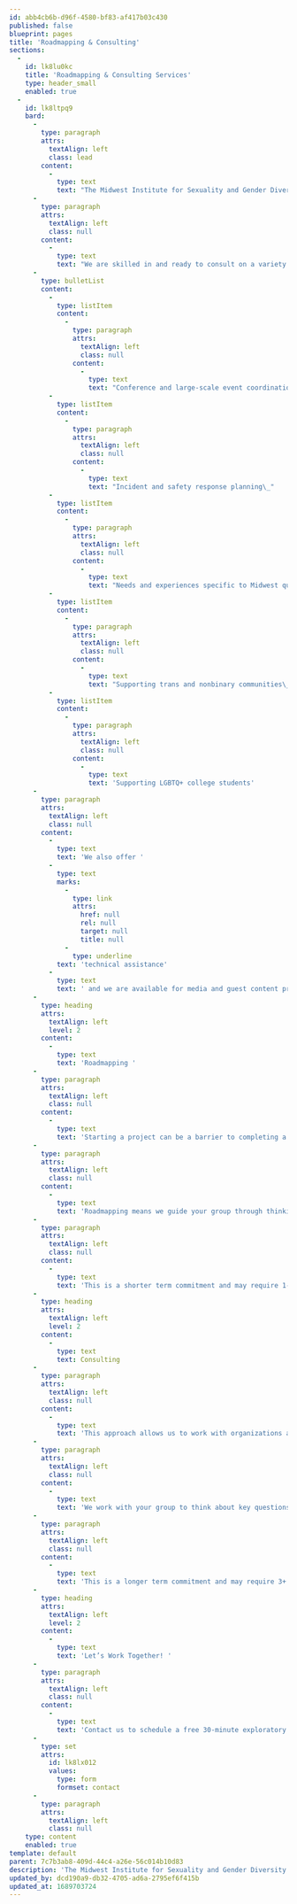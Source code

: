 ```yaml
---
id: abb4cb6b-d96f-4580-bf83-af417b03c430
published: false
blueprint: pages
title: 'Roadmapping & Consulting'
sections:
  -
    id: lk8lu0kc
    title: 'Roadmapping & Consulting Services'
    type: header_small
    enabled: true
  -
    id: lk8ltpq9
    bard:
      -
        type: paragraph
        attrs:
          textAlign: left
          class: lead
        content:
          -
            type: text
            text: "The Midwest Institute for Sexuality and Gender Diversity is eager to provide support to organizations, higher education practitioners, conference planners, and other interested groups in actualizing a variety of tools, initiatives, and media content.\_"
      -
        type: paragraph
        attrs:
          textAlign: left
          class: null
        content:
          -
            type: text
            text: "We are skilled in and ready to consult on a variety of topics, including:\_"
      -
        type: bulletList
        content:
          -
            type: listItem
            content:
              -
                type: paragraph
                attrs:
                  textAlign: left
                  class: null
                content:
                  -
                    type: text
                    text: "Conference and large-scale event coordination\_"
          -
            type: listItem
            content:
              -
                type: paragraph
                attrs:
                  textAlign: left
                  class: null
                content:
                  -
                    type: text
                    text: "Incident and safety response planning\_"
          -
            type: listItem
            content:
              -
                type: paragraph
                attrs:
                  textAlign: left
                  class: null
                content:
                  -
                    type: text
                    text: "Needs and experiences specific to Midwest queer and trans communities\_"
          -
            type: listItem
            content:
              -
                type: paragraph
                attrs:
                  textAlign: left
                  class: null
                content:
                  -
                    type: text
                    text: "Supporting trans and nonbinary communities\_"
          -
            type: listItem
            content:
              -
                type: paragraph
                attrs:
                  textAlign: left
                  class: null
                content:
                  -
                    type: text
                    text: 'Supporting LGBTQ+ college students'
      -
        type: paragraph
        attrs:
          textAlign: left
          class: null
        content:
          -
            type: text
            text: 'We also offer '
          -
            type: text
            marks:
              -
                type: link
                attrs:
                  href: null
                  rel: null
                  target: null
                  title: null
              -
                type: underline
            text: 'technical assistance'
          -
            type: text
            text: ' and we are available for media and guest content projects.'
      -
        type: heading
        attrs:
          textAlign: left
          level: 2
        content:
          -
            type: text
            text: 'Roadmapping '
      -
        type: paragraph
        attrs:
          textAlign: left
          class: null
        content:
          -
            type: text
            text: 'Starting a project can be a barrier to completing a project. We offer roadmapping services to organizations and individuals who are interested in being thoughtful and thorough before executing a process or program essential to their groups operations.'
      -
        type: paragraph
        attrs:
          textAlign: left
          class: null
        content:
          -
            type: text
            text: 'Roadmapping means we guide your group through thinking about key questions, stakeholders and other essential considerations for your project or program. From there, your group moves forward in actualizing your project or program and can connect with us for feedback or suggestions. '
      -
        type: paragraph
        attrs:
          textAlign: left
          class: null
        content:
          -
            type: text
            text: 'This is a shorter term commitment and may require 1-2 sessions. '
      -
        type: heading
        attrs:
          textAlign: left
          level: 2
        content:
          -
            type: text
            text: Consulting
      -
        type: paragraph
        attrs:
          textAlign: left
          class: null
        content:
          -
            type: text
            text: 'This approach allows us to work with organizations and individuals on digging deeper into the root of organizational or institutional issues and answering questions to solve major problems.'
      -
        type: paragraph
        attrs:
          textAlign: left
          class: null
        content:
          -
            type: text
            text: 'We work with your group to think about key questions, stakeholders and other essential considerations for your project or program. Then, we help you determine how to implement your plan. Through consulting, we connect with you/your group over the course of a project or program timeline to support you in executing your vision and meeting your unique needs. '
      -
        type: paragraph
        attrs:
          textAlign: left
          class: null
        content:
          -
            type: text
            text: 'This is a longer term commitment and may require 3+ sessions. '
      -
        type: heading
        attrs:
          textAlign: left
          level: 2
        content:
          -
            type: text
            text: 'Let’s Work Together! '
      -
        type: paragraph
        attrs:
          textAlign: left
          class: null
        content:
          -
            type: text
            text: 'Contact us to schedule a free 30-minute exploratory session with a member of our team to determine best fit and next steps.'
      -
        type: set
        attrs:
          id: lk8lx012
          values:
            type: form
            formset: contact
      -
        type: paragraph
        attrs:
          textAlign: left
          class: null
    type: content
    enabled: true
template: default
parent: 7c7b3ab8-409d-44c4-a26e-56c014b10d83
description: 'The Midwest Institute for Sexuality and Gender Diversity is eager to provide support to organizations, higher education practitioners, conference planners, and other interested groups in actualizing a variety of tools, initiatives, and media content.'
updated_by: dcd190a9-db32-4705-ad6a-2795ef6f415b
updated_at: 1689703724
---
```

